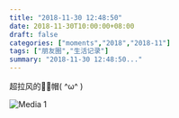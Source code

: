 ```yaml
---
title: "2018-11-30 12:48:50"
date: 2018-11-30T10:00:00+08:00
draft: false
categories: ["moments","2018","2018-11"]
tags: ["朋友圈","生活记录"]
summary: "2018-11-30 12:48:50..."
---
```


超拉风的🐰🐰帽( ^ω^ )

![Media 1](/Moments/photos/2018-11-30/201811301248500.jpg)

